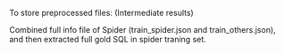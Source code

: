 To store preprocessed files: (Intermediate results)

Combined full info file of Spider (train_spider.json and train_others.json), and then extracted full gold SQL in spider traning set.